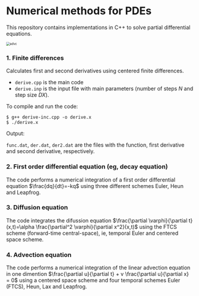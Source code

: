 # Numerical methods for PDEs

This repository contains implementations in C++ to solve partial differential equations.

<img src="advc.gif" alt="advc" align="center" style="zoom:60%;" />

### 1. Finite differences

Calculates first and second derivatives using centered finite differences.

* `derive.cpp` is the main code
* `derive.inp` is the input file with main parameters (number of steps $N$ and step size $DX$).

To compile and run the code:

```
$ g++ derive-inc.cpp -o derive.x
$ ./derive.x
```
Output:

`func.dat`, `der.dat`, `der2.dat` are the files with the function, first derivative and second derivative, respectively.



### 2. First order differential equation (eg, decay equation)

The code performs a numerical integration of a first order differential equation $\frac{dq}{dt}=-kq$ using three different schemes Euler, Heun and Leapfrog.



### 3. Diffusion equation

The code integrates the difussion equation $\frac{\partial \varphi}{\partial t}(x,t)=\alpha \frac{\partial^2 \varphi}{\partial x^2}(x,t)$ using the FTCS scheme (forward-time central-space), ie, temporal Euler and centered space scheme. 



### 4. Advection equation 

The code performs a numerical integration of the linear advection equation in one dimention $\frac{\partial u}{\partial t} + v \frac{\partial u}{\partial x} = 0$ using a centered space scheme and four temporal schemes Euler (FTCS), Heun, Lax and Leapfrog.

